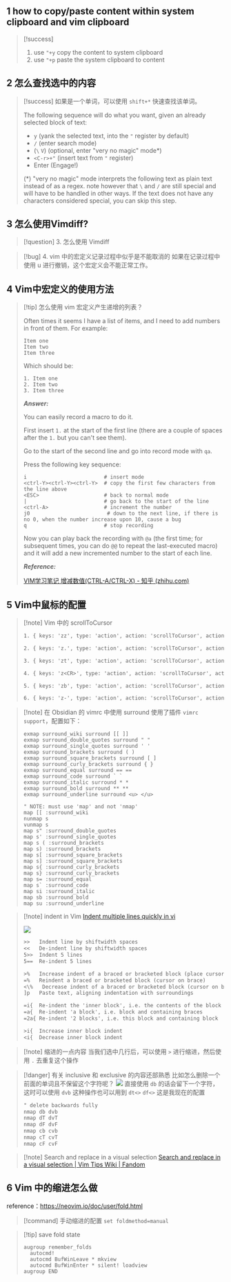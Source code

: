 ## 1 how to copy/paste content within system clipboard and vim clipboard

>[!success] 
>
>1. use `"+y` copy the content to system clipboard
>2. use `"+p` paste the system clipboard to content

## 2 怎么查找选中的内容

>[!success] 
> 如果是一个单词，可以使用 `shift+*` 快速查找该单词。
> 
> The following sequence will do what you want, given an already selected block of text:
> 
> -   `y` (yank the selected text, into the `"` register by default)
> -   `/` (enter search mode)
> -   (`\` `V`) (optional, enter "very no magic" mode*)
> -   `<C-r>+"` (insert text from `"` register)
> -   Enter (Engage!)
> 
> (*) "very no magic" mode interprets the following text as plain text instead of as a regex. note however that `\` and `/` are still special and will have to be handled in other ways. If the text does not have any characters considered special, you can skip this step.

## 3 怎么使用Vimdiff?

>[!question] 3\. 怎么使用 Vimdiff

>[!bug] 4\. vim 中的宏定义记录过程中似乎是不能取消的
> 如果在记录过程中使用 u 进行撤销，这个宏定义会不能正常工作。
## 4 Vim中宏定义的使用方法

> [!tip] 怎么使用 vim 宏定义产生递增的列表？
> 
> Often times it seems I have a list of items, and I need to add numbers in front of them. For example:
> 
> ~~~
> Item one
> Item two
> Item three
> ~~~
> 
> Which should be:
> 
> ~~~text
> 1. Item one
> 2. Item two
> 3. Item three
> ~~~
> 
>  ***Answer:***
>  
> You can easily record a macro to do it.
> 
> First insert `1.` at the start of the first line (there are a couple of spaces after the `1.` but you can't see them).
> 
> Go to the start of the second line and go into record mode with `qa`.
> 
> Press the following key sequence:
> 
> ~~~text
> i                         # insert mode
> <ctrl-Y><ctrl-Y><ctrl-Y>  # copy the first few characters from the line above  
> <ESC>                     # back to normal mode
> |                         # go back to the start of the line
> <ctrl-A>                  # increment the number
> j0                         # down to the next line, if there is no 0, when the number increase upon 10, cause a bug
> q                         # stop recording
> ~~~
> 
> Now you can play back the recording with `@a` (the first time; for subsequent times, you can do `@@` to repeat the last-executed macro) and it will add a new incremented number to the start of each line.
> 
>  ***Reference:***
>  
>  [VIM学习笔记 增减数值(CTRL-A/CTRL-X) - 知乎 (zhihu.com)](https://zhuanlan.zhihu.com/p/146498017)

## 5 Vim中鼠标的配置

> [!note] Vim 中的 scrollToCursor
> ~~~txt
> 1. { keys: 'zz', type: 'action', action: 'scrollToCursor', actionArgs: { position: 'center' }},
> 
> 2. { keys: 'z.', type: 'action', action: 'scrollToCursor', actionArgs: { position: 'center' }, motion: 'moveToFirstNonWhiteSpaceCharacter' },
> 
> 3. { keys: 'zt', type: 'action', action: 'scrollToCursor', actionArgs: { position: 'top' }},
> 
> 4. { keys: 'z<CR>', type: 'action', action: 'scrollToCursor', actionArgs: { position: 'top' }, motion: 'moveToFirstNonWhiteSpaceCharacter' },
> 
> 5. { keys: 'zb', type: 'action', action: 'scrollToCursor', actionArgs: { position: 'bottom' }},
> 
> 6. { keys: 'z-', type: 'action', action: 'scrollToCursor', actionArgs: { position: 'bottom' }, motion: 'moveToFirstNonWhiteSpaceCharacter' },
> ~~~

>[!note] 在 Obsidian 的 vimrc 中使用 surround
>使用了插件 `vimrc support`，配置如下：
>```vimrc
>exmap surround_wiki surround [[ ]]
>exmap surround_double_quotes surround " "
>exmap surround_single_quotes surround ' '
>exmap surround_brackets surround ( )
>exmap surround_square_brackets surround [ ]
>exmap surround_curly_brackets surround { }
>exmap surround_equal surround == ==
>exmap surround_code surround ` `
>exmap surround_italic surround * *
>exmap surround_bold surround ** **
>exmap surround_underline surround <u> </u>
>
>" NOTE: must use 'map' and not 'nmap'
>map [[ :surround_wiki
>nunmap s
>vunmap s
>map s" :surround_double_quotes
>map s' :surround_single_quotes
>map s ( :surround_brackets
>map s) :surround_brackets
>map s[ :surround_square_brackets
>map s] :surround_square_brackets
>map s{ :surround_curly_brackets
>map s} :surround_curly_brackets
>map s= :surround_equal
>map s` :surround_code
>map si :surround_italic
>map sb :surround_bold
>map su :surround_underline
>```

> [!note] indent in Vim
>  [Indent multiple lines quickly in vi](https://stackoverflow.com/questions/235839/indent-multiple-lines-quickly-in-vi)
> 
> ![](https://picture-suyifan.oss-cn-shenzhen.aliyuncs.com/uPic/ivGwBQ.png)
> 
> ~~~txt
> >>   Indent line by shiftwidth spaces
> <<   De-indent line by shiftwidth spaces
> 5>>  Indent 5 lines
> 5==  Re-indent 5 lines
> 
> >%   Increase indent of a braced or bracketed block (place cursor on brace first)
> =%   Reindent a braced or bracketed block (cursor on brace)
> <\%   Decrease indent of a braced or bracketed block (cursor on brace)
> ]p   Paste text, aligning indentation with surroundings
> 
> =i{  Re-indent the 'inner block', i.e. the contents of the block
> =a{  Re-indent 'a block', i.e. block and containing braces
> =2a{ Re-indent '2 blocks', i.e. this block and containing block
> 
> >i{  Increase inner block indent
> <i{  Decrease inner block indent
> ~~~

> [!note] 缩进的一点内容
>  当我们选中几行后，可以使用 `>` 进行缩进，然后使用 `.` 去重复这个操作
> 

> [!danger] 有关 inclusive 和 exclusive 的内容还部熟悉
> 比如怎么删除一个前面的单词且不保留这个字符呢？
> ![](https://picture-suyifan.oss-cn-shenzhen.aliyuncs.com/uPic/rdVb8i.png)
> 直接使用 `db` 的话会留下一个字符，这时可以使用 `dvb`
> 这种操作也可以用到 `dt<>` `df<>`
> 这是我现在的配置
> ~~~txt
> " delete backwards fully
> nmap db dvb
> nmap dT dvT
> nmap dF dvF
> nmap cb cvb
> nmap cT cvT
> nmap cF cvF
> ~~~

> [!note] Search and replace in a visual selection
> [Search and replace in a visual selection | Vim Tips Wiki | Fandom](https://vim.fandom.com/wiki/Search_and_replace_in_a_visual_selection)

## 6 Vim 中的缩进怎么做

reference：https://neovim.io/doc/user/fold.html

>[!command] 手动缩进的配置
> `set foldmethod=manual`


> [!tip] save fold state
> 
> ~~~vim
> augroup remember_folds
>   autocmd!
>   autocmd BufWinLeave * mkview
>   autocmd BufWinEnter * silent! loadview
> augroup END
> ~~~
